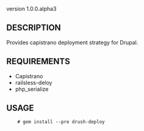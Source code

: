 version 1.0.0.alpha3

## DESCRIPTION

Provides capistrano deployment strategy for Drupal.

## REQUIREMENTS

* Capistrano 
* railsless-deloy
* php\_serialize

## USAGE

        # gem install --pre drush-deploy
